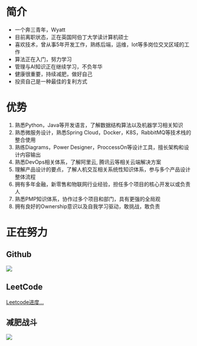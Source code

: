 # 简介
- 一个奔三青年，Wyatt
- 目前离职状态，正在英国阿伯丁大学读计算机硕士
- 喜欢技术，曾从事5年开发工作，熟练后端，运维，Iot等多岗位交叉区域的工作
- 算法正在入门，努力学习
- 管理与AI知识正在继续学习，不负年华
- 健康很重要，持续减肥，做好自己
- 投资自己是一种最佳的复利方式

#  优势
1. 熟悉Python，Java等开发语言，了解数据结构算法以及机器学习相关知识
2. 熟悉微服务设计，熟悉Spring Cloud，Docker，K8S，RabbitMQ等技术栈的整合使用
3. 熟练Diagrams，Power Designer，ProccessOn等设计工具，擅长架构和设计内容输出
4. 熟悉DevOps相关体系，了解阿里云, 腾讯云等相关云端解决方案
4. 理解产品设计的要点，了解人机交互相关系统性知识体系，参与多个产品设计整体流程
5. 拥有多年金融，新零售和物联网行业经验，担任多个项目的核心开发以或负责人
6. 熟悉PMP知识体系，协作过多个项目和部门，具有更强的全局观
7. 拥有良好的Ownership意识以及自我学习驱动，敢挑战，敢负责


# 正在努力
## Github
![](https://github-readme-stats.vercel.app/api?username=wyattup&theme=dark)

## LeetCode
[Leetcode进度...](https://leetcode-cn.com/u/wyattwang)

## 减肥战斗
<a href="http://www.myfitnesspal.com/weight-loss-ticker"><img border="0" src="https://www.myfitnesspal.com/ticker/show/405/9065/204059065.png" /></a>


